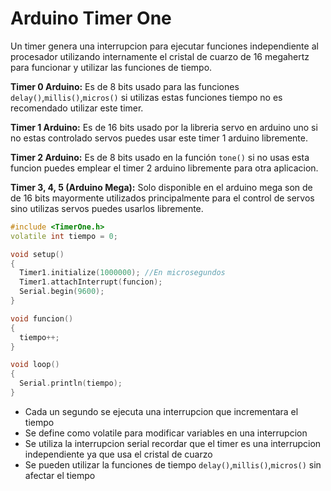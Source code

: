 # Arduino Timer One

Un timer genera una interrupcion para ejecutar funciones independiente al procesador utilizando internamente el cristal de cuarzo de 16 megahertz para funcionar y utilizar las funciones de tiempo.

**Timer 0 Arduino:** Es de 8 bits usado para las funciones ```delay()```,```millis()```,```micros()```  si utilizas estas funciones tiempo no es recomendado utilizar este timer.

**Timer 1 Arduino:** Es de 16 bits usado por la libreria servo en arduino uno si no estas controlado servos puedes usar este timer 1 arduino libremente.

**Timer 2 Arduino:** Es de 8 bits usado en la función ```tone()``` si no usas esta funcion puedes emplear el timer 2 arduino libremente para otra aplicacion.

**Timer 3, 4, 5 (Arduino Mega):** Solo disponible en el arduino mega son de de 16 bits mayormente utilizados principalmente para el control de servos sino utilizas servos puedes usarlos libremente.

```c++ 
#include <TimerOne.h>
volatile int tiempo = 0;

void setup()
{
  Timer1.initialize(1000000); //En microsegundos
  Timer1.attachInterrupt(funcion);
  Serial.begin(9600);
}

void funcion()
{
  tiempo++;
}

void loop()
{
  Serial.println(tiempo);
}
```
* Cada un segundo se ejecuta una interrupcion que incrementara el tiempo
* Se define como volatile para modificar variables en una interrupcion
* Se utiliza la interrupcion serial recordar que el timer es una interrupcion independiente ya que usa el cristal de cuarzo
* Se pueden utilizar la funciones de tiempo ```delay()```,```millis()```,```micros()``` sin afectar el tiempo
